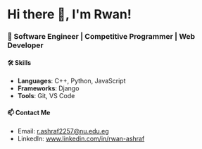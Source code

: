 # Hi there 👋, I'm Rwan!  
### 🚀 Software Engineer | Competitive Programmer | Web Developer  

#### 🛠 Skills  
- **Languages**: C++, Python, JavaScript  
- **Frameworks**: Django 
- **Tools**: Git, VS Code
#### 📫 Contact Me  
- Email: r.ashraf2257@nu.edu.eg 
- LinkedIn: www.linkedin.com/in/rwan-ashraf  
